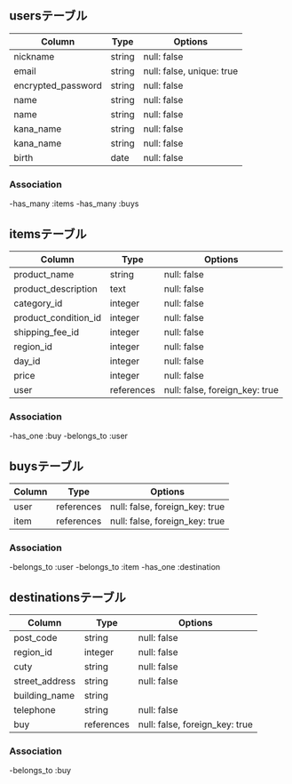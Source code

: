 ## usersテーブル

|Column                |Type   |Options                   |
|----------------------|-------|--------------------------|
|nickname              |string |null: false               |
|email                 |string |null: false, unique: true |
|encrypted_password    |string |null: false               |
|name                  |string |null: false               |
|name                  |string |null: false               |
|kana_name             |string |null: false               |
|kana_name             |string |null: false               |
|birth                 |date   |null: false               |

### Association
-has_many :items
-has_many :buys

## itemsテーブル

|Column                |Type     |Options     |
|----------------------|----------|------------|
|product_name          |string    |null: false |
|product_description   |text      |null: false |
|category_id           |integer   |null: false |
|product_condition_id  |integer   |null: false |
|shipping_fee_id       |integer   |null: false |
|region_id             |integer   |null: false |
|day_id                |integer   |null: false |
|price                 |integer   |null: false |
|user                  |references|null: false, foreign_key: true|


### Association
-has_one :buy
-belongs_to :user

## buysテーブル

|Column                |Type       |Options                        |
|----------------------|-----------|-------------------------------|
|user                  |references |null: false, foreign_key: true |
|item                  |references |null: false, foreign_key: true |

### Association
-belongs_to :user
-belongs_to :item
-has_one :destination

## destinationsテーブル

|Column                |Type      |Options     |
|----------------------|----------|------------|
|post_code             |string    |null: false |
|region_id             |integer   |null: false |
|cuty                  |string    |null: false |
|street_address        |string    |null: false |
|building_name         |string    |            |
|telephone             |string    |null: false |
|buy                   |references|null: false, foreign_key: true|

### Association
-belongs_to :buy